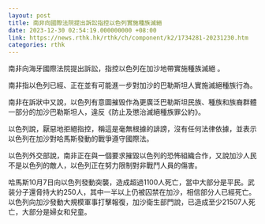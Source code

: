 ```yaml
---
layout: post
title: 南非向國際法院提出訴訟指控以色列實施種族滅絕
date: 2023-12-30 02:54:19.000000000 +08:00
link: https://news.rthk.hk/rthk/ch/component/k2/1734281-20231230.htm
categories: rthk
---
```


南非向海牙國際法院提出訴訟，指控以色列在加沙地帶實施種族滅絕 。

南非指以色列已經、正在並有可能進一步對加沙的巴勒斯坦人實施滅絕種族行為。

南非在訴狀中又說，以色列有意圖摧毁作為更廣泛巴勒斯坦民族、種族和族裔群體一部分的加沙巴勒斯坦人，違反《防止及懲治滅絕種族罪公約》。

以色列說，厭惡地拒絕指控，稱這是毫無根據的誹謗，沒有任何法律依據，並表示以色列在加沙對哈馬斯發動的戰爭遵守國際法。

以色列外交部說，南非正在與一個要求摧毀以色列的恐怖組織合作，又說加沙人民不是以色列的敵人，以色列正在努力限制對非戰鬥人員的傷害。

哈馬斯10月7日向以色列發動突襲，造成超過1100人死亡，當中大部分是平民。武装分子還脅持大約250人，其中一半以上仍被囚禁在加沙，相信部分人已經死亡。以色列向加沙發動大規模軍事打擊報復，加沙衛生部門說，已造成至少21507人死亡，大部分是婦女和兒童。
